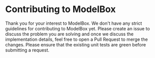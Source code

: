 # Contributing to ModelBox

Thank you for your interest to ModelBox. We don't have any strict guidelines for contributing to ModelBox yet. 
Please create an issue to discuss the problem you are solving and once we discuss the implementation details, feel free to open a Pull Request
to merge the changes. Please ensure that the existing unit tests are green before submitting a request.
